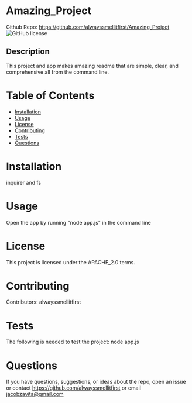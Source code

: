 # Amazing_Project
Github Repo: https://github.com/alwayssmellitfirst/Amazing_Project
![GitHub license](https://img.shields.io/badge/license-APACHE_2.0-blue.svg)
## Description
This project and app makes amazing readme that are simple, clear, and comprehensive all from the command line.

# Table of Contents
* [Installation](#installation)
* [Usage](#usage)
* [License](#license)
* [Contributing](#contributing)
* [Tests](#tests)
* [Questions](#questions)
# Installation
inquirer and fs
# Usage
Open the app by running "node app.js" in the command line
# License
This project is licensed under the APACHE_2.0 terms.
# Contributing
Contributors: alwayssmellitfirst
# Tests
The following is needed to test the project: node app.js
# Questions
If you have questions, suggestions, or ideas about the repo, open an issue or contact https://github.com/alwayssmellitfirst or email jacobzavita@gmail.com